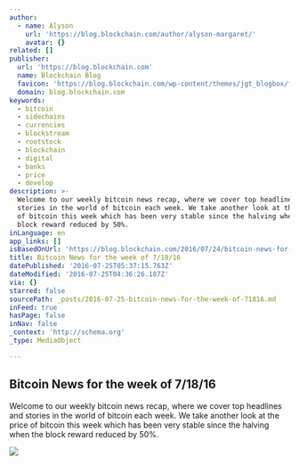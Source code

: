 ```yaml
---
author:
  - name: Alyson
    url: 'https://blog.blockchain.com/author/alyson-margaret/'
    avatar: {}
related: []
publisher:
  url: 'https://blog.blockchain.com'
  name: Blockchain Blog
  favicon: 'https://blog.blockchain.com/wp-content/themes/jgt_blogbox/favicon.ico'
  domain: blog.blockchain.com
keywords:
  - bitcoin
  - sidechains
  - currencies
  - blockstream
  - rootstock
  - blockchain
  - digital
  - banks
  - price
  - develop
description: >-
  Welcome to our weekly bitcoin news recap, where we cover top headlines and
  stories in the world of bitcoin each week. We take another look at the price
  of bitcoin this week which has been very stable since the halving when the
  block reward reduced by 50%.
inLanguage: en
app_links: []
isBasedOnUrl: 'https://blog.blockchain.com/2016/07/24/bitcoin-news-for-the-week-of-71816/'
title: Bitcoin News for the week of 7/18/16
datePublished: '2016-07-25T05:37:15.763Z'
dateModified: '2016-07-25T04:36:26.187Z'
via: {}
starred: false
sourcePath: _posts/2016-07-25-bitcoin-news-for-the-week-of-71816.md
inFeed: true
hasPage: false
inNav: false
_context: 'http://schema.org'
_type: MediaObject

---
```

<article style=""><h1>Bitcoin News for the week of 7/18/16</h1><p>Welcome to our weekly bitcoin news recap, where we cover top headlines and stories in the world of bitcoin each week. We take another look at the price of bitcoin this week which has been very stable since the halving when the block reward reduced by 50%.</p><img src="https://blog.blockchain.com/wp-content/uploads/2016/07/bitcoin-markets-price-7-22-2016.png" /></article>